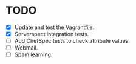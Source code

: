 TODO
====

* [x] Update and test the Vagrantfile.
* [x] Serverspect integration tests.
* [ ] Add ChefSpec tests to check attribute values.
* [ ] Webmail.
* [ ] Spam learning.
